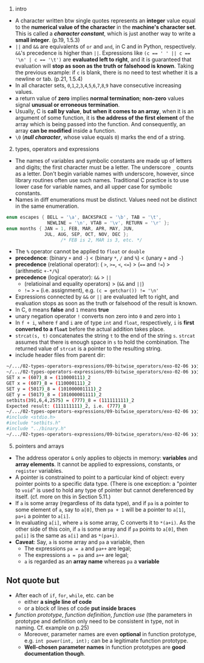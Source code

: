 01. intro
  - A character written btw single quotes represents an **integer** value equal to the **numerical value of the character** in the **machine's character set**. This is called a **_character constant_**, which is just another way to write a **small integer**. (p.19, 1.5.3)
  - `||` and `&&` are equivalents of `or` and `and`, in C and in Python, respectively. `&&`'s precedence is higher than `||`. Expressions like `(c == ' ' || c == '\n' | c == '\t')` are **evaluated left to right**, and it is guaranteed that evaluation will **stop as soon as the truth or falsehood is known**. Taking the previous example: if `c` is blank, there is no need to test whether it is a newline or tab. (p.21, 1.5.4)
  - In all character sets, `0`,`1`,`2`,`3`,`4`,`5`,`6`,`7`,`8`,`9` have consecutive increasing values.
  - a return value of **zero** implies **normal termination**; **non-zero** values signal **unusual or erroneous termination**.
  - Usually, C is **call by value**, **but when it comes to an array**, when it is an argument of some function, it is **the address of the first element** of the array which is being passed into the function. And consequently, an array **can be modified** inside a function.
  - `\0` (_**null character**_, whose value equals `0`) marks the end of a string.

02. types, operators and expressions
  - The names of variables and symbolic constants are made up of letters and digits; the first character must be a letter. The underscore `_`  counts as a letter. Don't begin variable names with underscore, however, since library routines often use such names. Traditional C practice is to use lower case for variable names, and all upper case for symbolic constants.
  - Names in diff enumerations must be distinct. Values need not be distinct in the same enumeration.
  ```c
  enum escapes { BELL = '\a', BACKSPACE = '\b', TAB = '\t',
                 NEWLINE = '\n', VTAB = '\v', RETURN = '\r' };
  enum months { JAN = 1, FEB, MAR, APR, MAY, JUN,
                JUL, AUG, SEP, OCT, NOV, DEC };
                      /* FEB is 2, MAR is 3, etc. */
  ```
  - The `%` operator cannot be applied to `float` or `double`
  - **precedence**: (binary `+` and `-`) $<$ (binary `*`, `/` and `%`) $<$ (unary `+` and `-`)
  - **precedence** (relational operator): ( `>`, `>=`, `<`, `<=`) $>$ (`==` and `!=`) $>$ (arithmetic `+-*/%`)
  - **precedence** (logical operator): `&&` $>$ `||`
    - (relatioinal and equality operators) $>$ (`&&` and `||`)
    - `!=` $>$ `=` (i.e. assignment), e.g. `(c = getchar()) != '\n'`
  - Expressions connected by `&&` or `||` are evaluated left to right, and evaluation stops as soon as the truth or falsehood of the result is known.
  - In C, `0` means **false** and `1` means **true**
  - unary negation operator `!` converts non zero into `0` and zero into `1`
  - In `f + i`, where `f` and `i` are of type `int` and `float`, respectively, `i` is **first converted to a `float`** before the actual addition takes place.
  - `strcat(s, t)` concatenates the string `t` to the end of the string `s`. `strcat` assumes that there is enough space in `s` to hold the combination. The returned value of `strcat` is a pointer to the resulting string.
  - include header files from parent dir:
  ```bash
  ~/.../02-types-operators-expressions/09-bitwise_operators/exo-02-06 ❯❯❯ gcc test1.c setbits.c ../binary.c
  ~/.../02-types-operators-expressions/09-bitwise_operators/exo-02-06 ❯❯❯ ./a.out
  SET x = (607)_8 = (110000111)_2
  GET x = (607)_8 = (110000111)_2
  SET y = (5017)_8 = (101000001111)_2
  GET y = (5017)_8 = (101000001111)_2
  setbits(391,6,4,2575) = (777)_8 = (111111111)_2
  Expected result: (111111111)_2, i.e. (777)_8
  ~/.../02-types-operators-expressions/09-bitwise_operators/exo-02-06 ❯❯❯ grep include test1.c
  #include <stdio.h>
  #include "setbits.h"
  #include "../binary.h"
  ~/.../02-types-operators-expressions/09-bitwise_operators/exo-02-06 ❯❯❯
  ```

05. pointers and arrays
  - The address operator `&` only applies to objects in memory: **variables** and **array elements**. It cannot be applied to expressions, constants, or `register` variables.
  - A pointer is constrained to point to a particular kind of object: every pointer points to a specific data type. (There is one exception: a "pointer to `void`" is used to hold any type of pointer but cannot dereferenced by itself. (cf. more on this in Section 5.11.)
  - If `a` is some array (regardless of its data type), and if `pa` is a pointer to some element of `a`, say to `a[0]`, then `pa + 1` will be a pointer to `a[1]`, `pa+i` a pointer to `a[i]`.
  - In evaluating `a[i]`, where `a` is some array, C converts it to `*(a+i)`. As the other side of this coin, if `a` is some array and if `pa` points to `a[0]`, then `pa[i]` is the same as `a[i]` and as `*(pa+i)`.
  - **Caveat**: Say, `a` is some array and `pa` a variable, then
    - The expressions `pa = a` and `pa++` are legal;
    - The expressions `a = pa` and `a++` are legal;
    - `a` is regarded as an **array name** whereas `pa` a **variable**


## Not quote but
- After each of `if`, `for`, `while`, etc. can be
  - either **a single line of code**
  - or a block of lines of code **put inside braces**
- _function prototype_, _function definition_, _function use_ (the parameters in prototype and definition only need to be consistent in type, not in naming. Cf. example on p.25)
  - Moreover, parameter names are even **optional** in function prototype, e.g. `int power(int, int);` can be a legitimate function prototype.
  - **Well-chosen parameter names** in function prototypes are **good documentation though**.
